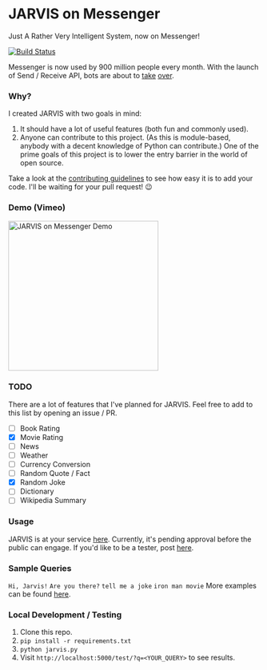 # JARVIS on Messenger
Just A Rather Very Intelligent System, now on Messenger!

[![Build Status](https://travis-ci.org/swapagarwal/JARVIS-on-Messenger.svg?branch=master)](https://travis-ci.org/swapagarwal/JARVIS-on-Messenger)

Messenger is now used by 900 million people every month. With the launch of Send / Receive API, bots are about to [take](http://time.com/4291214/facebook-messenger-bots/) [over](http://www.computerworld.com/article/3055588/social-media/an-army-of-chatbots-will-take-over-facebook-here-s-why.html).

### Why?

I created JARVIS with two goals in mind:

1. It should have a lot of useful features (both fun and commonly used).
2. Anyone can contribute to this project. (As this is module-based, anybody with a decent knowledge of Python can contribute.) One of the prime goals of this project is to lower the entry barrier in the world of open source.

Take a look at the [contributing guidelines](https://github.com/swapagarwal/JARVIS-on-Messenger/blob/master/CONTRIBUTING.md) to see how easy it is to add your code. I'll be waiting for your pull request! :wink:

### Demo (Vimeo)

<a href="https://vimeo.com/163328859" target="_blank" title="Click to open Vimeo link">
  <img src="https://i.vimeocdn.com/video/566604309_640.jpg" alt="JARVIS on Messenger Demo" width="300">
</a>

### TODO

There are a lot of features that I've planned for JARVIS. Feel free to add to this list by opening an issue / PR.

- [ ] Book Rating
- [x] Movie Rating
- [ ] News
- [ ] Weather
- [ ] Currency Conversion
- [ ] Random Quote / Fact
- [x] Random Joke
- [ ] Dictionary
- [ ] Wikipedia Summary

### Usage

JARVIS is at your service [here](http://m.me/J.A.R.V.I.S.on.Messenger). Currently, it's pending approval before the public can engage. If you'd like to be a tester, post [here](https://www.facebook.com/J.A.R.V.I.S.on.Messenger/posts/551338921704902).

### Sample Queries

`Hi, Jarvis!`
`Are you there?`
`tell me a joke`
`iron man movie`
More examples can be found [here](https://github.com/swapagarwal/JARVIS-on-Messenger/tree/master/modules/tests).

### Local Development / Testing

1. Clone this repo.
2. `pip install -r requirements.txt`
3. `python jarvis.py`
4. Visit `http://localhost:5000/test/?q=<YOUR_QUERY>` to see results.
